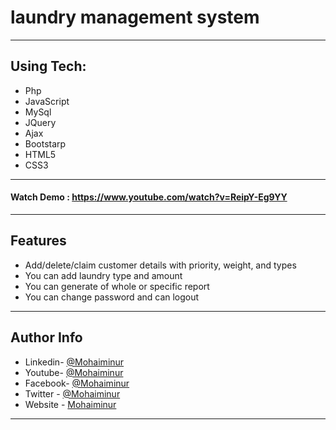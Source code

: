 # laundry management system
<!-- Comentario en el README  -->
---
## Using Tech:

* Php
* JavaScript
* MySql
* JQuery
* Ajax
* Bootstarp
* HTML5
* CSS3


---
#### Watch Demo : https://www.youtube.com/watch?v=ReipY-Eg9YY
---
## Features

*	Add/delete/claim customer details with priority, weight, and types 
*	You can add laundry type and amount
*	You can generate of whole or specific report
*	You can change password and can logout


---


## Author Info
- Linkedin- [@Mohaiminur](https://www.linkedin.com/in/mohaiminur/)
- Youtube- [@Mohaiminur](https://www.youtube.com/channel/UC5MlwVt5vXtpHvgDHxbgqmw)
- Facebook- [@Mohaiminur](https://facebook.com/mohaiminur404)
- Twitter - [@Mohaiminur](https://twitter.com/mohaiminur404)
- Website - [Mohaiminur](https://mohaiminur.ml)

---
